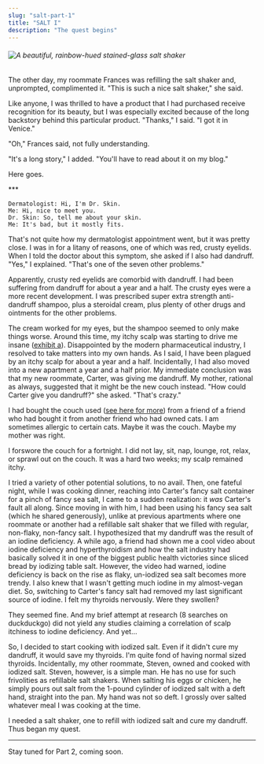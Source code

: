 ```yaml
---
slug: "salt-part-1"
title: "SALT I"
description: "The quest begins"
---
```


###### ![A beautiful, rainbow-hued stained-glass salt shaker](assets/salt.png)

The other day, my roommate Frances was refilling the salt shaker and, unprompted, complimented it. "This is such a nice salt shaker," she said.

Like anyone, I was thrilled to have a product that I had purchased receive recognition for its beauty, but I was especially excited because of the long backstory behind this particular product. "Thanks," I said. "I got it in Venice."

"Oh," Frances said, not fully understanding.

"It's a long story," I added. "You'll have to read about it on my blog."

Here goes.

\*\*\*

```
Dermatologist: Hi, I'm Dr. Skin.
Me: Hi, nice to meet you.
Dr. Skin: So, tell me about your skin.
Me: It's bad, but it mostly fits.
```

That's not quite how my dermatologist appointment went, but it was pretty close. I was in for a litany of reasons, one of which was red, crusty eyelids. When I told the doctor about this symptom, she asked if I also had dandruff. "Yes," I explained. "That's one of the seven other problems."

Apparently, crusty red eyelids are comorbid with dandruff. I had been suffering from dandruff for about a year and a half. The crusty eyes were a more recent development. I was prescribed super extra strength anti-dandruff shampoo, plus a steroidal cream, plus plenty of other drugs and ointments for the other problems.

The cream worked for my eyes, but the shampoo seemed to only make things worse. Around this time, my itchy scalp was starting to drive me insane ([exhibit a](/itch)). Disappointed by the modern pharmaceutical industry, I resolved to take matters into my own hands. As I said, I have been plagued by an itchy scalp for about a year and a half. Incidentally, I had also moved into a new apartment a year and a half prior. My immediate conclusion was that my new roommate, Carter, was giving me dandruff. My mother, rational as always, suggested that it might be the new couch instead. "How could Carter give you dandruff?" she asked. "That's crazy."

I had bought the couch used ([see here for more](/modern-commerce)) from a friend of a friend who had bought it from another friend who had owned cats. I am sometimes allergic to certain cats. Maybe it was the couch. Maybe my mother was right.

I forswore the couch for a fortnight. I did not lay, sit, nap, lounge, rot, relax, or sprawl out on the couch. It was a hard two weeks; my scalp remained itchy.

I tried a variety of other potential solutions, to no avail. Then, one fateful night, while I was cooking dinner, reaching into Carter's fancy salt container for a pinch of fancy sea salt, I came to a sudden realization: it _was_ Carter's fault all along. Since moving in with him, I had been using his fancy sea salt (which he shared generously), unlike at previous apartments where one roommate or another had a refillable salt shaker that we filled with regular, non-flaky, non-fancy salt. I hypothesized that my dandruff was the result of an iodine deficiency. A while ago, a friend had shown me a cool video about iodine deficiency and hyperthyroidism and how the salt industry had basically solved it in one of the biggest public health victories since sliced bread by iodizing table salt. However, the video had warned, iodine deficiency is back on the rise as flaky, un-iodized sea salt becomes more trendy. I also knew that I wasn't getting much iodine in my almost-vegan diet. So, switching to Carter's fancy salt had removed my last significant source of iodine. I felt my thyroids nervously. Were they swollen?

They seemed fine. And my brief attempt at research (8 searches on duckduckgo) did not yield any studies claiming a correlation of scalp itchiness to iodine deficiency. And yet...

So, I decided to start cooking with iodized salt. Even if it didn't cure my dandruff, it would save my thyroids. I'm quite fond of having normal sized thyroids. Incidentally, my other roommate, Steven, owned and cooked with iodized salt. Steven, however, is a simple man. He has no use for such frivolities as refillable salt shakers. When salting his eggs or chicken, he simply pours out salt from the 1-pound cylinder of iodized salt with a deft hand, straight into the pan. My hand was not so deft. I grossly over salted whatever meal I was cooking at the time.

I needed a salt shaker, one to refill with iodized salt and cure my dandruff. Thus began my quest.

---

Stay tuned for Part 2, coming soon.

